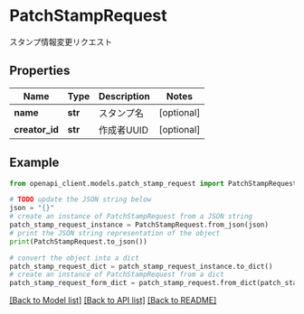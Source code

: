 # PatchStampRequest

スタンプ情報変更リクエスト

## Properties

Name | Type | Description | Notes
------------ | ------------- | ------------- | -------------
**name** | **str** | スタンプ名 | [optional] 
**creator_id** | **str** | 作成者UUID | [optional] 

## Example

```python
from openapi_client.models.patch_stamp_request import PatchStampRequest

# TODO update the JSON string below
json = "{}"
# create an instance of PatchStampRequest from a JSON string
patch_stamp_request_instance = PatchStampRequest.from_json(json)
# print the JSON string representation of the object
print(PatchStampRequest.to_json())

# convert the object into a dict
patch_stamp_request_dict = patch_stamp_request_instance.to_dict()
# create an instance of PatchStampRequest from a dict
patch_stamp_request_form_dict = patch_stamp_request.from_dict(patch_stamp_request_dict)
```
[[Back to Model list]](../README.md#documentation-for-models) [[Back to API list]](../README.md#documentation-for-api-endpoints) [[Back to README]](../README.md)


